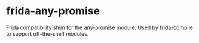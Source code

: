 # frida-any-promise

Frida compatibility shim for the [any-promise](https://github.com/kevinbeaty/any-promise)
module. Used by [frida-compile](https://github.com/frida/frida-compile) to
support off-the-shelf modules.
